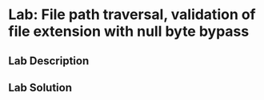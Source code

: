 # Lab: File path traversal, validation of file extension with null byte bypass

## Lab Description

## Lab Solution
